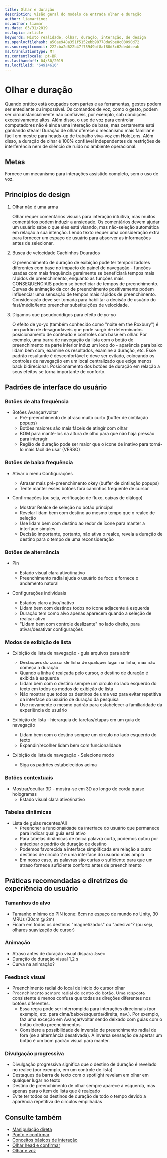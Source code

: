 ```yaml
---
title: Olhar e duração
description: Visão geral do modelo de entrada olhar e duração
author: liamartinez
ms.author: liamar
ms.date: 03/31/2019
ms.topic: article
keywords: Misto realidade, olhar, duração, interação, de design
ms.openlocfilehash: a50ae948a351f5152ebb98778da9be8c08090d72
ms.sourcegitcommit: 222cba2d622b47f75949bf8af80d5c62de4dceab
ms.translationtype: MT
ms.contentlocale: pt-BR
ms.lasthandoff: 04/30/2019
ms.locfileid: "64914616"
---
```

# <a name="gaze-and-dwell"></a>Olhar e duração

Quando prático está ocupados com partes e as ferramentas, gestos podem ser entediante ou impossível.  Os comandos de voz, como o gesto, podem ser circunstancialmente não confiáveis, por exemplo, sob condições excessivamente altos.  Além disso, o uso de voz para controlar computadores não é ainda uma interação de base, mas certamente está ganhando steam!  Duração de olhar oferece o mecanismo mais familiar e fácil em mestre para heads-up de trabalho viva-voz em HoloLens.  Além disso, a duração de olhar é 100% confiável independentes de restrições de interferência nem de silêncio de ruído no ambiente operacional.

## <a name="goals"></a>Metas

Fornece um mecanismo para interações assistido completo, sem o uso de voz.

## <a name="design-principles"></a>Princípios de design

1. Olhar não é uma arma
    
    Olhar requer comentários visuais para interação intuitiva, mas muitos comentários podem induzir a ansiedade. Os comentários devem ajudar um usuário sabe o que eles está visando, mas não-seleção automática em relação a sua intenção. Lendo texto requer uma consideração extra para fornecer um espaço de usuário para absorver as informações antes de selecionar.
    
2. Busca de velocidade Cachinhos Dourados
    
    O preenchimento de duração de exibição pode ter temporizadores diferentes com base no impacto do painel de navegação - funções usadas com mais frequência geralmente se beneficiará tempos mais rápidos de preenchimento, enquanto as funções mais CONSEQUENCIAIS podem se beneficiar de tempos de preenchimento. Curvas de animação da cor de preenchimento positivamente podem influenciar uma sensação de tempos mais rápidos de preenchimento. Consideração deve ser tomada para habilitar a decisão de usuário do fast/médio/lento preencher substituições de velocidade.
    
3. Digamos que pseudocódigos para efeito de yo-yo

    O efeito de yo-yo (também conhecido como "noite em the Roxbury") é um padrão de desagradáveis que pode surgir de determinados posicionamento de conteúdo e controles com base em olhar. Por exemplo, uma barra de navegação da lista com o botão de preenchimento na parte inferior induz um loop do - aparência para baixo lidam bem com, examine os resultados, examine a duração, etc. Esse padrão resultante é desconfortável e deve ser evitado, colocando os controles de navegação em um local centralizado que exige menos back bidirecional. Posicionamento dos botões de duração em relação a seus efeitos se torna importante de conforto.

## <a name="ui-patterns"></a>Padrões de interface do usuário

### <a name="high-frequency-buttons"></a>Botões de alta frequência
    
* Botões Avançar/voltar
  * Pré-preenchimento de atraso muito curto (buffer de cintilação popups)
  * Botões maiores são mais fáceis de atingir com olhar
  * BOM para mantê-los na altura de olho para que não haja pressão para interagir
  * Região de duração pode ser maior que o ícone de inativo para torná-lo mais fácil de usar (VERSO)

### <a name="low-frequency-buttons"></a>Botões de baixa frequência
    
* Ativar o menu Configurações
  * Atrasar mais pré-preenchimento okey (buffer de cintilação popups)
  * Tente manter esses botões fora caminhos frequente de cursor

* Confirmações (ou seja, verificação de fluxo, caixas de diálogo)
  * Mostrar Realce de seleção no botão principal
  * Revelar lidam bem com destino ao mesmo tempo que o realce de seleção
  * Use lidam bem com destino ao redor de ícone para manter a interface simples
  * Decisão importante, portanto, não ativa o realce, revela a duração de destino para o tempo de uma reconsideração
        
### <a name="toggle-buttons"></a>Botões de alternância

* Pin
  * Estado visual clara ativo/inativo
  * Preenchimento radial ajuda o usuário de foco e fornece o andamento natural 

* Configurações individuais
  * Estados claro ativo/inativo
  * Lidam bem com destinos todos no ícone adjacente à esquerda
  * Duração tem como alvo apenas aparecem quando a seleção de realçar ativo
  * "Lidam bem com controle deslizante" no lado direito, para ativar/desativar configurações

### <a name="list-views"></a>Modos de exibição de lista

* Exibição de lista de navegação - guia arquivos para abrir
  * Destaques do cursor de linha de qualquer lugar na linha, mas não começa a duração
  * Quando a linha é realçada pelo cursor, o destino de duração é exibida à esquerda
  * Lidam bem com o destino sempre um círculo no lado esquerdo do texto em todos os modos de exibição de lista
  * Não mostrar que todos os destinos de uma vez para evitar repetitiva da interface do usuário de duração da pesquisa
  * Use novamente o mesmo padrão para estabelecer a familiaridade da experiência do usuário
        
* Exibição de lista - hierarquia de tarefas/etapas em um guia de navegação
  * Lidam bem com o destino sempre um círculo no lado esquerdo do texto
  * Expandir/recolher lidam bem com funcionalidade
        
* Exibição de lista de navegação - Selecione modo
  * Siga os padrões estabelecidos acima

### <a name="contextual-buttons"></a>Botões contextuais

* Mostrar/ocultar 3D - mostra-se em 3D ao longo de corda quase hologramas 
  * Estado visual clara ativo/inativo

### <a name="pivots"></a>Tabelas dinâmicas

* Lista de guias recentes/All
  * Preencher a funcionalidade da interface do usuário que permanece para indicar qual guia está ativo
  * Para tabelas dinâmicas de única palavra curta, podemos optou por antecipar o padrão de duração de destino
  * Podemos favorecida a interface simplificada em relação a outro destinos de círculo 2 e uma interface do usuário mais ampla
  * Em nosso caso, as palavras são curtas o suficiente para que um atraso fornece suficiente conforto antes de preenchimento


## <a name="ux-guidelines-and-best-practices"></a>Práticas recomendadas e diretrizes de experiência do usuário

### <a name="target-sizes"></a>Tamanhos do alvo

  * Tamanho mínimo do PIN ícone: 6cm no espaço de mundo no Unity, 30 MRUs (30cm @ 2m)
  * Ficam em todos os destinos "magnetizados" ou "adesivo"? (ou seja, olhares suavização de cursor)

### <a name="animation"></a>Animação

  * Atraso antes de duração visual dispara .5sec
  * Duração de duração visual 1,2 s
  * Curva na animação?

### <a name="visual-feedback"></a>Feedback visual

  * Preenchimento radial do local de início do cursor olhar
  * Preenchimento sempre radial do centro do botão. Uma resposta consistente é menos confusa que todas as direções diferentes nos botões diferentes. 
    * Essa regra pode ser interrompida para interações direcionais (por exemplo, etc. para cima/baixo/esquerda/direita, nav.). Por exemplo, faz uma exceção em Avançar/voltar sendo deixado com guias com o botão direito preenchimentos.
    * Considere a possibilidade de inversão de preenchimento radial de fora (se a alternância desativada). A inversa sensação de apertar um botão é um bom padrão visual para manter. 

### <a name="progressive-disclosure"></a>Divulgação progressiva

 * Divulgação progressiva significa que o destino de duração é revelado no realce (por exemplo, em um controle de lista)
 * Destaques da barra de texto com o spotlight revelam em olhar em qualquer lugar no texto
 * Destino de preenchimento de olhar sempre aparece à esquerda, mas apenas para o item de lista que é realçado
 * Evite ter todos os destinos de duração de todo o tempo devido a aparência repetitiva de círculos empilhadas
 
 ## <a name="see-also"></a>Consulte também
* [Manipulação direta](direct-manipulation.md)
* [Ponto e confirmar](point-and-commit.md)
* [Conceitos básicos de interação](interaction-fundamentals.md)
* [Olhar head e confirmar](gaze-and-commit.md)
* [Olhar e voz](voice-design.md)
